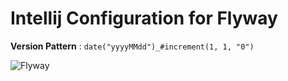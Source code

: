# Intellij Configuration for Flyway

**Version Pattern** : `date("yyyyMMdd")_#increment(1, 1, "0")`

![Flyway](https://ik.imagekit.io/l1mlkyag63/ApiUpload/hacKrL_gj_bwaGmr.png)